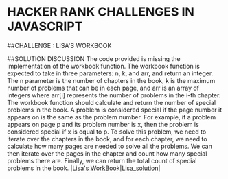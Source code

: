 # HACKER RANK CHALLENGES IN JAVASCRIPT

##CHALLENGE : LISA'S WORKBOOK

##SOLUTION DISCUSSION
The code provided is missing the implementation of the workbook function. The workbook function is expected to take in three parameters: n, k, and arr, and return an integer. The n parameter is the number of chapters in the book, k is the maximum number of problems that can be in each page, and arr is an array of integers where arr[i] represents the number of problems in the i-th chapter.
The workbook function should calculate and return the number of special problems in the book. A problem is considered special if the page number it appears on is the same as the problem number. For example, if a problem appears on page p and its problem number is x, then the problem is considered special if x is equal to p.
To solve this problem, we need to iterate over the chapters in the book, and for each chapter, we need to calculate how many pages are needed to solve all the problems. We can then iterate over the pages in the chapter and count how many special problems there are. Finally, we can return the total count of special problems in the book.
|[Lisa's WorkBook](https://www.hackerrank.com/challenges/lisa-workbook/problem)|[Lisa_solution](https://github.com/andywarui/hackerrank/blob/main/lisa_workbook.js)|

